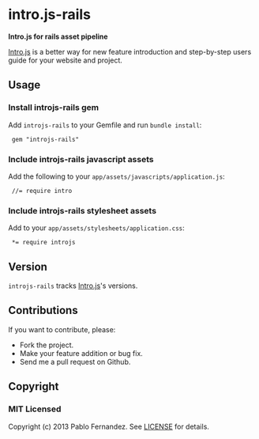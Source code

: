 # intro.js-rails
**Intro.js for rails asset pipeline**

[Intro.js][0] is a better way for new feature introduction and step-by-step users guide for your website and project.

## Usage

### Install introjs-rails gem

Add `introjs-rails` to your Gemfile and run `bundle install`:

     gem "introjs-rails"

### Include introjs-rails javascript assets

Add the following to your `app/assets/javascripts/application.js`:

     //= require intro

### Include introjs-rails stylesheet assets

Add to your `app/assets/stylesheets/application.css`:

     *= require introjs

## Version

`introjs-rails` tracks [Intro.js][0]'s versions.

## Contributions

If you want to contribute, please:

  * Fork the project.
  * Make your feature addition or bug fix.
  * Send me a pull request on Github.

## Copyright

### MIT Licensed

Copyright (c) 2013 Pablo Fernandez. See [LICENSE][1] for details.

[0]: https://github.com/usablica/intro.js
[1]: https://github.com/heelhook/intro.js-rails/blob/master/LICENSE
